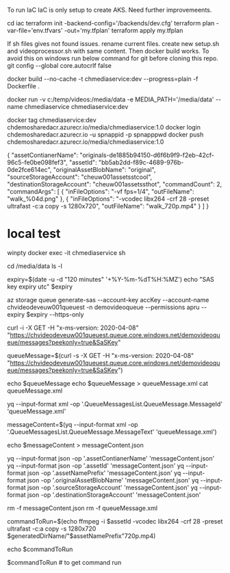 To run IaC
IaC is only setup to create AKS. Need further improvemeents.

cd iac
terraform init -backend-config='/backends/dev.cfg'
terraform plan -var-file='env.tfvars' -out='my.tfplan'
terraform apply my.tfplan

If sh files gives not found issues. rename current files. create new setup.sh and videoprocessor.sh with same content.
Then docker build works. To avoid this on windows run below command for git before cloning this repo.
git config --global core.autocrlf false

docker build --no-cache -t chmediaservice:dev --progress=plain -f Dockerfile .

docker run -v c:/temp/videos:/media/data -e MEDIA_PATH='/media/data' --name chmediaservice chmediaservice:dev



docker tag chmediaservice:dev chdemosharedacr.azurecr.io/media/chmediaservice:1.0
docker login chdemosharedacr.azurecr.io -u spnappid -p spnapppwd
docker push chdemosharedacr.azurecr.io/media/chmediaservice:1.0

{
    "assetContianerName": "originals-de1885b94150-d6f6b9f9-f2eb-42cf-96c5-fe0be098fef3",
    "assetId":  "bb5ab2dd-f89c-4689-976b-0de2fce614ec",
    "originalAssetBlobName": "original",
    "sourceStorageAccount": "cheuw001assetsstcool",
    "destinationStorageAccount": "cheuw001assetssthot",
    "commandCount": 2,
    "commandArgs": [
        {
        "inFileOptions": "-vf fps=1/4",
        "outFileName": "walk_%04d.png"
        },
        {
        "inFileOptions": "-vcodec libx264 -crf 28 -preset ultrafast -c:a copy -s 1280x720",
        "outFileName": "walk_720p.mp4"
        }
    ]
}

# local test

winpty docker exec -it chmediaservice sh

cd /media/data
ls -l

expiry=$(date -u -d "120 minutes" '+%Y-%m-%dT%H:%MZ')
echo "SAS key expiry utc" $expiry

az storage queue generate-sas --account-key accKey --account-name chvideodeveuw001queuest -n demovideoqueue --permissions apru --expiry $expiry --https-only

curl -i -X GET -H "x-ms-version: 2020-04-08" "https://chvideodeveuw001queuest.queue.core.windows.net/demovideoqueue/messages?peekonly=true&SaSKey"

queueMessage=$(curl -s -X GET -H "x-ms-version: 2020-04-08" "https://chvideodeveuw001queuest.queue.core.windows.net/demovideoqueue/messages?peekonly=true&SaSKey")

echo $queueMessage
echo $queueMessage > queueMessage.xml
cat queueMessage.xml

yq --input-format xml -op '.QueueMessagesList.QueueMessage.MessageId' 'queueMessage.xml'

messageContent=$(yq --input-format xml -op '.QueueMessagesList.QueueMessage.MessageText' 'queueMessage.xml')

echo $messageContent > messageContent.json

yq --input-format json -op '.assetContianerName' 'messageContent.json'
yq --input-format json -op '.assetId' 'messageContent.json'
yq --input-format json -op '.assetNamePrefix' 'messageContent.json'
yq --input-format json -op '.originalAssetBlobName' 'messageContent.json'
yq --input-format json -op '.sourceStorageAccount' 'messageContent.json'
yq --input-format json -op '.destinationStorageAccount' 'messageContent.json'


rm -f messageContent.json
rm -f queueMessage.xml

commandToRun=$(echo ffmpeg -i $assetId -vcodec libx264 -crf 28 -preset ultrafast -c:a copy -s 1280x720 $generatedDirName/"$assetNamePrefix"720p.mp4)

echo $commandToRun

$commandToRun  # to get command run